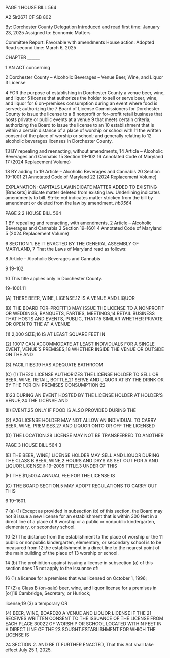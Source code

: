 PAGE 1
HOUSE BILL 564

A2 5lr2671
CF SB 802

By: Dorchester County Delegation
Introduced and read first time: January 23, 2025
Assigned to: Economic Matters

Committee Report: Favorable with amendments
House action: Adopted
Read second time: March 6, 2025

CHAPTER ______

1 AN ACT concerning

2 Dorchester County – Alcoholic Beverages – Venue Beer, Wine, and Liquor
3 License

4 FOR the purpose of establishing in Dorchester County a venue beer, wine, and liquor
5 license that authorizes the holder to sell or serve beer, wine, and liquor for
6 on–premises consumption during an event where food is served; authorizing the
7 Board of License Commissioners for Dorchester County to issue the license to a
8 nonprofit or for–profit retail business that hosts private or public events at a venue
9 that meets certain criteria; authorizing the Board to issue the license to an
10 establishment that is within a certain distance of a place of worship or school with
11 the written consent of the place of worship or school; and generally relating to
12 alcoholic beverages licenses in Dorchester County.

13 BY repealing and reenacting, without amendments,
14 Article – Alcoholic Beverages and Cannabis
15 Section 19–102
16 Annotated Code of Maryland
17 (2024 Replacement Volume)

18 BY adding to
19 Article – Alcoholic Beverages and Cannabis
20 Section 19–1001
21 Annotated Code of Maryland
22 (2024 Replacement Volume)

EXPLANATION: CAPITALS LAW.INDICATE MATTER ADDED TO EXISTING
[Brackets] indicate matter deleted from existing law.
Underlining indicates amendments to bill.
~~Strike~~ ~~out~~ indicates matter stricken from the bill by amendment or deleted from the law by
amendment. *hb0564*

PAGE 2
2 HOUSE BILL 564

1 BY repealing and reenacting, with amendments,
2 Article – Alcoholic Beverages and Cannabis
3 Section 19–1601
4 Annotated Code of Maryland
5 (2024 Replacement Volume)

6 SECTION 1. BE IT ENACTED BY THE GENERAL ASSEMBLY OF MARYLAND,
7 That the Laws of Maryland read as follows:

8 Article – Alcoholic Beverages and Cannabis

9 19–102.

10 This title applies only in Dorchester County.

19–1001.11

(A) THERE BEER, WINE, LICENSE.12 IS A VENUE AND LIQUOR

(B) THE BOARD FOR–PROFIT13 MAY ISSUE THE LICENSE TO A NONPROFIT OR
WEDDINGS, BANQUETS, PARTIES, MEETINGS,14 RETAIL BUSINESS THAT HOSTS AND
EVENTS, PUBLIC, THAT:15 SIMILAR WHETHER PRIVATE OR OPEN TO THE AT A VENUE

(1) 2,000 SIZE;16 IS AT LEAST SQUARE FEET IN

(2) 10017 CAN ACCOMMODATE AT LEAST INDIVIDUALS FOR A SINGLE
EVENT, VENUE’S PREMISES;18 WHETHER INSIDE THE VENUE OR OUTSIDE ON THE AND

(3) FACILITIES.19 HAS ADEQUATE BATHROOM

(C) (1) THE20 LICENSE AUTHORIZES THE LICENSE HOLDER TO SELL OR
BEER, WINE, RETAIL, BOTTLE,21 SERVE AND LIQUOR AT BY THE DRINK OR BY THE FOR
ON–PREMISES CONSUMPTION:22

(I)23 DURING AN EVENT HOSTED BY THE LICENSE HOLDER AT
HOLDER’S VENUE;24 THE LICENSE AND

(II) EVENT.25 ONLY IF FOOD IS ALSO PROVIDED DURING THE

(2) A26 LICENSE HOLDER MAY NOT ALLOW AN INDIVIDUAL TO CARRY
BEER, WINE, PREMISES.27 AND LIQUOR ONTO OR OFF THE LICENSED

(D) THE LOCATION.28 LICENSE MAY NOT BE TRANSFERRED TO ANOTHER

PAGE 3
HOUSE BILL 564 3

(E) THE BEER, WINE,1 LICENSE HOLDER MAY SELL AND LIQUOR DURING THE
CLASS B BEER, WINE,2 HOURS AND DAYS AS SET OUT FOR A AND LIQUOR LICENSE
§ 19–2005 TITLE.3 UNDER OF THIS

(F) THE $1,500.4 ANNUAL FEE FOR THE LICENSE IS

(G) THE BOARD SECTION.5 MAY ADOPT REGULATIONS TO CARRY OUT THIS

6 19–1601.

7 (a) (1) Except as provided in subsection (b) of this section, the Board may not
8 issue a new license for an establishment that is within 300 feet in a direct line of a place of
9 worship or a public or nonpublic kindergarten, elementary, or secondary school.

10 (2) The distance from the establishment to the place of worship or the
11 public or nonpublic kindergarten, elementary, or secondary school is to be measured from
12 the establishment in a direct line to the nearest point of the main building of the place of
13 worship or school.

14 (b) The prohibition against issuing a license in subsection (a) of this section does
15 not apply to the issuance of:

16 (1) a license for a premises that was licensed on October 1, 1996;

17 (2) a Class B (on–sale) beer, wine, and liquor license for a premises in
[or]18 Cambridge, Secretary, or Hurlock;

license;19 (3) a temporary OR

(4) BEER, WINE, BOARD20 A VENUE AND LIQUOR LICENSE IF THE
21 RECEIVES WRITTEN CONSENT TO THE ISSUANCE OF THE LICENSE FROM EACH PLACE
30022 OF WORSHIP OR SCHOOL LOCATED WITHIN FEET IN A DIRECT LINE OF THE
23 SOUGHT.ESTABLISHMENT FOR WHICH THE LICENSE IS

24 SECTION 2. AND BE IT FURTHER ENACTED, That this Act shall take effect July
25 1, 2025.